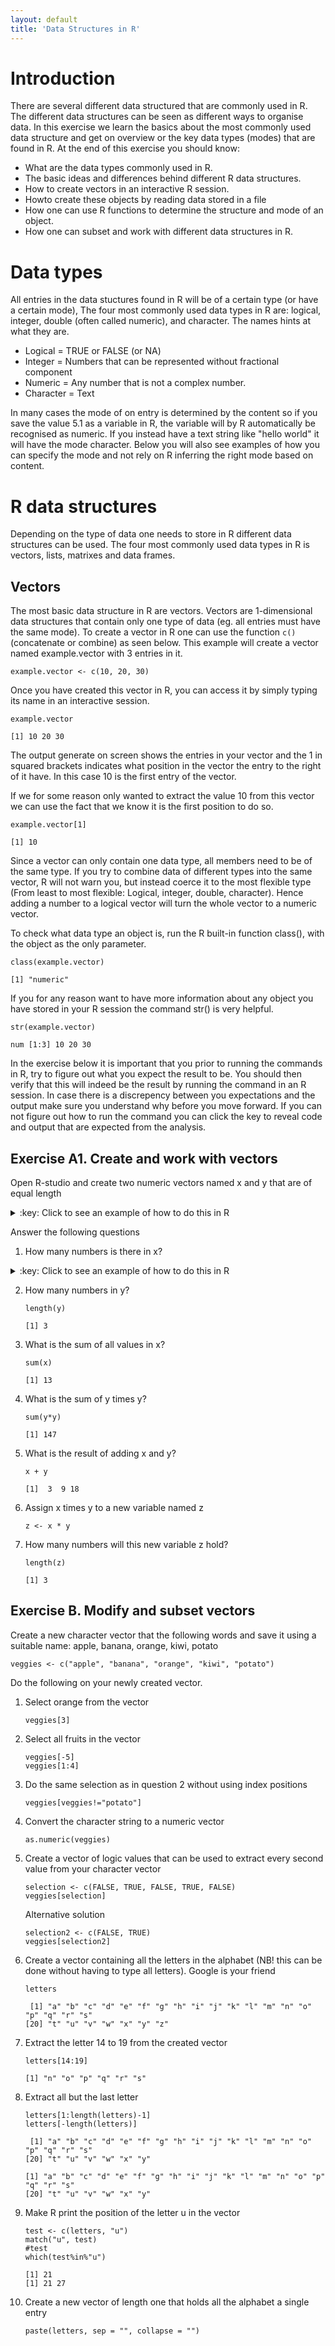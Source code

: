 ```yaml
---
layout: default
title: 'Data Structures in R'
---
```


# Introduction<a id="orgheadline1"></a>

There are several different data structured that are commonly used in
R. The different data structures can be seen as different ways to
organise data. In this exercise we learn the basics about the most
commonly used data structure and get on overview or the key data types
(modes) that are found in R. At the end of this exercise you should
know:

-   What are the data types commonly used in R.
-   The basic ideas and differences behind different R data structures.
-   How to create vectors in an interactive R session.
-   Howto create these objects by reading data stored in a file
-   How one can use R functions to determine the structure and mode of an object.
-   How one can subset and work with different data structures in R.

# Data types<a id="orgheadline2"></a>

All entries in the data stuctures found in R will be of a certain type
(or have a certain mode), The four most commonly used data types in R
are: logical, integer, double (often called numeric), and
character. The names hints at what they are.

-   Logical = TRUE or FALSE (or NA)
-   Integer = Numbers that can be represented without fractional component
-   Numeric = Any number that is not a complex number.
-   Character = Text

In many cases the mode of on entry is determined by the content so if
you save the value 5.1 as a variable in R, the variable will by R
automatically be recognised as numeric. If you instead have a text
string like "hello world" it will have the mode character. Below you
will also see examples of how you can specify the mode and not rely on
R inferring the right mode based on content.

# R data structures<a id="orgheadline6"></a>

Depending on the type of data one needs to store in R different data
structures can be used. The four most commonly used data types in R is
vectors, lists, matrixes and data frames.

## Vectors<a id="orgheadline3"></a>

The most basic data structure in R are vectors. Vectors are
1-dimensional data structures that contain only one type of data
(eg. all entries must have the same mode). To create a vector in R one
can use the function `c()` (concatenate or
combine) as seen below. This example will create a vector named
example.vector with 3 entries in it.

    example.vector <- c(10, 20, 30)

Once you have created this vector in R, you can access it by simply
typing its name in an interactive session.

    example.vector

    [1] 10 20 30

The output generate on screen shows the entries in your vector and the
1 in squared brackets indicates what position in the vector the entry
to the right of it have. In this case 10 is the first entry of the vector.

If we for some reason only wanted to extract the value 10 from this
vector we can use the fact that we know it is the first position to do
so. 

    example.vector[1]

    [1] 10

Since a vector can only contain one data type, all members need to be
of the same type. If you try to combine data of different types into
the same vector, R will not warn you, but instead coerce it to the
most flexible type (From least to most flexible: Logical, integer,
double, character). Hence adding a number to a logical vector
will turn the whole vector to a numeric vector.

To check what data type an object is, run the R built-in function
class(), with the object as the only parameter.

    class(example.vector)

    [1] "numeric"

If you for any reason want to have more information about any object
you have stored in your R session the command str() is very helpful. 

    str(example.vector)

    num [1:3] 10 20 30

In the exercise below it is important that you prior to running the
commands in R, try to figure out what you expect the result to be. You
should then verify that this will indeed be the result by running the
command in an R session. In case there is a discrepency between you
expectations and the output make sure you understand why before you
move forward. If you can not figure out how to run the command you can
click the key to reveal code and output that are expected from the
analysis.

## Exercise A1. Create and work with vectors<a id="orgheadline4"></a>

Open R-studio and create two numeric vectors named x and y that are of equal length

<details>
<summary>:key: Click to see an example of how to do this in R</summary>
{% highlight R %}
x <- c(2, 4 ,7)
y <- c(1, 5, 11)
{% endhighlight %} 
</details>

Answer the following questions

1.  How many numbers is there in x?
<details>
<summary>:key: Click to see an example of how to do this in R</summary>
{% highlight R %}
length(x)
[1] 3
{% endhighlight %} 
</details>  

2.  How many numbers in y?
    
        length(y)
    
        [1] 3

3.  What is the sum of all values in x?
    
        sum(x)
    
        [1] 13

4.  What is the sum of y times y?
    
        sum(y*y)
    
        [1] 147
5.  What is the result of adding x and y?
    
        x + y
    
        [1]  3  9 18
6.  Assign x times y to a new variable named z
    
        z <- x * y

7.  How many numbers will this new variable z hold?
    
        length(z)
    
        [1] 3

## Exercise B. Modify and subset vectors<a id="orgheadline5"></a>

Create a new character vector that the following words and save it using a suitable name:
apple, banana, orange, kiwi, potato

    veggies <- c("apple", "banana", "orange", "kiwi", "potato")

Do the following on your newly created vector.

1.  Select orange from the vector
    
        veggies[3]
2.  Select all fruits in the vector
    
        veggies[-5]
        veggies[1:4]
3.  Do the same selection as in question 2 without using index positions
    
        veggies[veggies!="potato"]
4.  Convert the character string to a numeric vector
    
        as.numeric(veggies)

5.  Create a vector of logic values that can be used to extract every second value from your character vector
    
        selection <- c(FALSE, TRUE, FALSE, TRUE, FALSE)
        veggies[selection]
    
    Alternative solution
    
        selection2 <- c(FALSE, TRUE)
        veggies[selection2]
6.  Create a vector containing all the letters in the alphabet (NB! this
    can be done without having to type all letters). Google is your friend
    
        letters
    
         [1] "a" "b" "c" "d" "e" "f" "g" "h" "i" "j" "k" "l" "m" "n" "o" "p" "q" "r" "s"
        [20] "t" "u" "v" "w" "x" "y" "z"

7.  Extract the letter 14 to 19 from the created vector
    
        letters[14:19]
    
        [1] "n" "o" "p" "q" "r" "s"

8.  Extract all but the last letter
    
        letters[1:length(letters)-1]
        letters[-length(letters)]
    
         [1] "a" "b" "c" "d" "e" "f" "g" "h" "i" "j" "k" "l" "m" "n" "o" "p" "q" "r" "s"
        [20] "t" "u" "v" "w" "x" "y"
         
        [1] "a" "b" "c" "d" "e" "f" "g" "h" "i" "j" "k" "l" "m" "n" "o" "p" "q" "r" "s"
        [20] "t" "u" "v" "w" "x" "y"

9.  Make R print the position of the letter u in the vector
    
        test <- c(letters, "u")
        match("u", test)
        #test
        which(test%in%"u")
    
        [1] 21
        [1] 21 27

10. Create a new vector of length one that holds all the alphabet a single entry
    
        paste(letters, sep = "", collapse = "")
